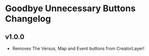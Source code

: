 # Goodbye Unnecessary Buttons Changelog
## v1.0.0
- Removes The Versus, Map and Event buttons from CreatorLayer!